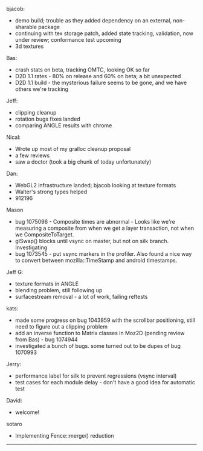 bjacob:
* demo build; trouble as they added dependency on an external, non-sharable package
* continuing with tex storage patch, added state tracking, validation, now under review; conformance test upcoming
* 3d textures

Bas:
* crash stats on beta, tracking OMTC, looking OK so far
* D2D 1.1 rates - 80% on release and 60% on beta; a bit unexpected
* D2D 1.1 build - the mysterious failure seems to be gone, and we have others we're tracking

Jeff:
* clipping cleanup
* rotation bugs fixes landed
* comparing ANGLE results with chrome

Nical:
* Wrote up most of my gralloc cleanup proposal
* a few reviews
* saw a doctor (took a big chunk of today unfortunately)

Dan:
* WebGL2 infrastructure landed; bjacob looking at texture formats
* Walter's strong types helped
* 912196

Mason
* bug 1075096 - Composite times are abnormal - Looks like we're measuring a composite from when we get a layer transaction, not when we CompositeToTarget.
* glSwap() blocks until vsync on master,  but not on silk branch. Investigating
* bug 1073545 - put vsync markers in the profiler. Also found a nice way to convert between mozilla::TimeStamp and android timestamps.

Jeff G:
* texture formats in ANGLE
* blending problem, still following up
* surfacestream removal - a lot of work, failing reftests

kats:
* made some progress on bug 1043859 with the scrollbar positioning, still need to figure out a clipping problem
* add an inverse function to Matrix classes in Moz2D (pending review from Bas) - bug 1074944
* investigated a bunch of bugs. some turned out to be dupes of bug 1070993

Jerry:
* performance label for silk to prevent regressions (vsync interval)
* test cases for each module delay - don't have a good idea for automatic test

David:
* welcome!

sotaro
* Implementing Fence::merge() reduction

________________


